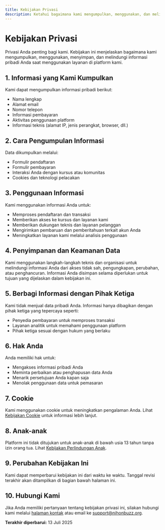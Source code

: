 ```yaml
---
title: Kebijakan Privasi
description: Ketahui bagaimana kami mengumpulkan, menggunakan, dan melindungi data pribadi Anda.
---
```


# Kebijakan Privasi

Privasi Anda penting bagi kami. Kebijakan ini menjelaskan bagaimana kami mengumpulkan, menggunakan, menyimpan, dan melindungi informasi pribadi Anda saat menggunakan layanan di platform kami.

## 1. Informasi yang Kami Kumpulkan

Kami dapat mengumpulkan informasi pribadi berikut:

- Nama lengkap
- Alamat email
- Nomor telepon
- Informasi pembayaran
- Aktivitas penggunaan platform
- Informasi teknis (alamat IP, jenis perangkat, browser, dll.)

## 2. Cara Pengumpulan Informasi

Data dikumpulkan melalui:

- Formulir pendaftaran
- Formulir pembayaran
- Interaksi Anda dengan kursus atau komunitas
- Cookies dan teknologi pelacakan

## 3. Penggunaan Informasi

Kami menggunakan informasi Anda untuk:

- Memproses pendaftaran dan transaksi
- Memberikan akses ke kursus dan layanan kami
- Memberikan dukungan teknis dan layanan pelanggan
- Mengirimkan pembaruan dan pemberitahuan terkait akun Anda
- Meningkatkan layanan kami melalui analisis penggunaan

## 4. Penyimpanan dan Keamanan Data

Kami menggunakan langkah-langkah teknis dan organisasi untuk melindungi informasi Anda dari akses tidak sah, pengungkapan, perubahan, atau penghancuran. Informasi Anda disimpan selama diperlukan untuk tujuan yang dijelaskan dalam kebijakan ini.

## 5. Berbagi Informasi dengan Pihak Ketiga

Kami tidak menjual data pribadi Anda. Informasi hanya dibagikan dengan pihak ketiga yang tepercaya seperti:

- Penyedia pembayaran untuk memproses transaksi
- Layanan analitik untuk memahami penggunaan platform
- Pihak ketiga sesuai dengan hukum yang berlaku

## 6. Hak Anda

Anda memiliki hak untuk:

- Mengakses informasi pribadi Anda
- Meminta perbaikan atau penghapusan data Anda
- Menarik persetujuan Anda kapan saja
- Menolak penggunaan data untuk pemasaran

## 7. Cookie

Kami menggunakan cookie untuk meningkatkan pengalaman Anda. Lihat [Kebijakan Cookie](/legal/cookie-policy) untuk informasi lebih lanjut.

## 8. Anak-anak

Platform ini tidak ditujukan untuk anak-anak di bawah usia 13 tahun tanpa izin orang tua. Lihat [Kebijakan Perlindungan Anak](/legal/child-protection-policy).

## 9. Perubahan Kebijakan Ini

Kami dapat memperbarui kebijakan ini dari waktu ke waktu. Tanggal revisi terakhir akan ditampilkan di bagian bawah halaman ini.

## 10. Hubungi Kami

Jika Anda memiliki pertanyaan tentang kebijakan privasi ini, silakan hubungi kami melalui [halaman kontak](/hubungi-kami) atau email ke [support@nihonbuzz.org](mailto:support@nihonbuzz.org).

**Terakhir diperbarui:** 13 Juli 2025
